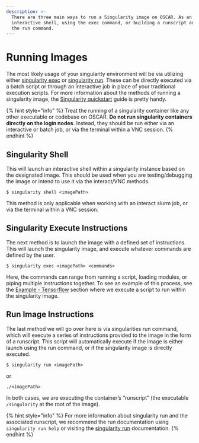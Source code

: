 ```yaml
---
description: >-
  There are three main ways to run a Singularity image on OSCAR. As an
  interactive shell, using the exec command, or building a runscript and using
  the run command.
---
```


# Running Images

The most likely usage of your singularity environment will be via utilizing either [singularity exec](https://singularity.lbl.gov/docs-exec) or [singularity run](https://singularity.lbl.gov/docs-run). These can be directly executed via a batch script or through an interactive job in place of your traditional execution scripts.  For more information about the methods of running a singularity image, the [Singularity quickstart](https://singularity.lbl.gov/quickstart) guide is pretty handy.

{% hint style="info" %}
Treat the running of a singularity container like any other executable or codebase on OSCAR. **Do not run singularity containers directly on the login nodes**. Instead, they should be run either via an interactive or batch job, or via the terminal within a VNC session.
{% endhint %}

## Singularity Shell

This will launch an interactive shell within a singularity instance based on the designated image. This should be used when you are testing/debugging the image or intend to use it via the interact/VNC methods.

```
$ singularity shell <imagePath>
```

This method is only applicable when working with an interact slurm job, or via the terminal within a VNC session. 

## Singularity Execute Instructions

The next method is to launch the image with a defined set of instructions. This will launch the singularity image, and execute whatever commands are defined by the user. 

```text
$ singularity exec <imagePath> <commands>
```

Here, the commands can range from running a script, loading modules, or piping multiple instructions together. To see an example of this process, see the [Example - Tensorflow](example-tensorflow.md) section where we execute a script to run within the singularity image.

## Run Image Instructions

The last method we will go over here is via singularities run command, which will execute a series of instructions provided to the image in the form of a runscript. This script will automatically execute if the image is either launch using the run command, or if the singularity image is directly executed.

```text
$ singularity run <imagePath>
```

or

```text
./<imagePath>
```

In both cases, we are executing the container’s “runscript” \(the executable `/singularity` at the root of the image\).

{% hint style="info" %}
For more information about singularity run and the associated runscript, we recommend the run documentation using `singularity run help` or visiting the [singularity run](https://singularity.lbl.gov/docs-run) documentation.
{% endhint %}

